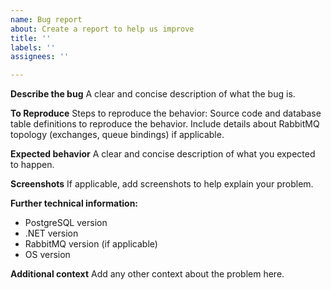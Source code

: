 ```yaml
---
name: Bug report
about: Create a report to help us improve
title: ''
labels: ''
assignees: ''

---
```


**Describe the bug**
A clear and concise description of what the bug is.

**To Reproduce**
Steps to reproduce the behavior:
Source code and database table definitions to reproduce the behavior. Include details about RabbitMQ topology (exchanges, queue bindings) if applicable.

**Expected behavior**
A clear and concise description of what you expected to happen.

**Screenshots**
If applicable, add screenshots to help explain your problem.

**Further technical information:**
- PostgreSQL version
- .NET version
- RabbitMQ version (if applicable)
- OS version

**Additional context**
Add any other context about the problem here.
